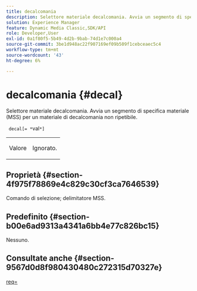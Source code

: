```yaml
---
title: decalcomania
description: Selettore materiale decalcomania. Avvia un segmento di specifica materiale (MSS) per un materiale di decalcomania non ripetibile.
solution: Experience Manager
feature: Dynamic Media Classic,SDK/API
role: Developer,User
exl-id: 0a1f80f5-5b49-4d2b-9bab-74d1e7c000a4
source-git-commit: 3be1d948ac22f907169ef09b509f1cebceaec5c4
workflow-type: tm+mt
source-wordcount: '43'
ht-degree: 6%

---
```


# decalcomania {#decal}

Selettore materiale decalcomania. Avvia un segmento di specifica materiale (MSS) per un materiale di decalcomania non ripetibile.

` decal[= *`val`*]`

<table id="simpletable_35431F0E19B143528BD75C82CFBC5EE0"> 
 <tr class="strow"> 
  <td class="stentry"> <p> Valore <span class="varname"> </span> </p> </td> 
  <td class="stentry"> <p>Ignorato. </p> </td> 
 </tr> 
</table>

## Proprietà {#section-4f975f78869e4c829c30cf3ca7646539}

Comando di selezione; delimitatore MSS.

## Predefinito {#section-b00e6ad9313a4341a6bb4e77c826bc15}

Nessuno.

## Consultate anche {#section-9567d0d8f980430480c272315d70327e}

[req=](../../../../../ir-api/http-protocol/image-rendering-api-ref/c-ir-http-protocol-ref/c-ir-http-protocol-command-reference/r-ir-req.md#reference-792b1a663fb64261bd2de2a209b847fb)
